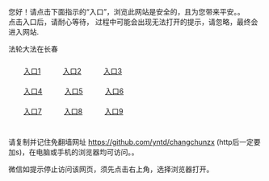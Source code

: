 您好！请点击下面指示的“入口”，浏览此网站是安全的，且为您带来平安。。 <br/>
点击入口后，请耐心等待， 过程中可能会出现无法打开的提示，请忽略，最终会进入网站. </br>

法轮大法在长春<br/>
<div style="padding:10px"><a style="margin:20px" target="_blank" href="https://d56xmxcxex5ca.cloudfront.net/2Qpsp?kbwdyu" id="ccLink1" rel="nofollow">入口1</a> <a target="_blank" style="margin:20px" href="https://d1n614dvbwblik.cloudfront.net/2Qpsp?stlust" id="ccLink2" rel="nofollow">入口2</a> <a style="margin:20px" target="_blank" href="https://d3uyhx36mj2f18.cloudfront.net/2Qpsp?vhzdspae" id="ccLink3" rel="nofollow">入口3</a></div>

<div style="padding:10px" ><a style="margin:20px" target="_blank" href="https://d56xmxcxex5ca.cloudfront.net/2Qpsp?kbwdyu" id="ccLink4" rel="nofollow">入口4</a> <a style="margin:20px" href="https://d1n614dvbwblik.cloudfront.net/2Qpsp?stlust" target="_blank" id="ccLink5" rel="nofollow">入口5</a> <a style="margin:20px" href="https://d3uyhx36mj2f18.cloudfront.net/2Qpsp?vhzdspae" target="_blank" id="ccLink6" rel="nofollow">入口6</a></div>

<div style="padding:10px"><a style="margin:20px" target="_blank" href="https://d56xmxcxex5ca.cloudfront.net/2Qpsp?kbwdyu" id="ccLink7" rel="nofollow">入口7</a> <a style="margin:20px" href="https://d1n614dvbwblik.cloudfront.net/2Qpsp?stlust" target="_blank" id="ccLink8" rel="nofollow">入口8</a> <a style="margin:20px" target="_blank" href="https://d3uyhx36mj2f18.cloudfront.net/2Qpsp?vhzdspae" id="ccLink9" rel="nofollow">入口9</a></div>

<br/>



请复制并记住免翻墙网址 https://github.com/yntd/changchunzx (http后一定要加s)，在电脑或手机的浏览器均可访问。。<br/>

微信如提示停止访问该网页，须先点击右上角，选择浏览器打开。
